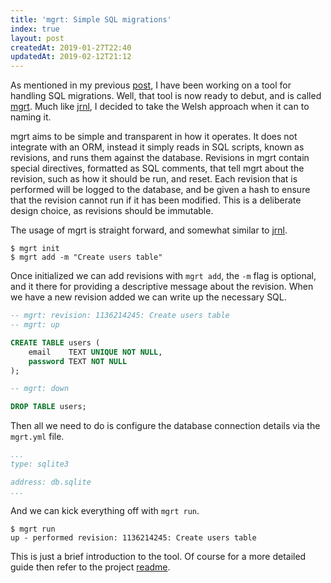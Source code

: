 ```yaml
---
title: 'mgrt: Simple SQL migrations'
index: true
layout: post
createdAt: 2019-01-27T22:40
updatedAt: 2019-02-12T21:12
---
```

As mentioned in my previous [post](/2019/01/24/an-update), I have been working on a tool for handling SQL migrations. Well, that tool is now ready to debut, and is called [mgrt](https://github.com/andrewpillar/mgrt). Much like [jrnl](https://github.com/andrewpillar/jrnl), I decided to take the Welsh approach when it can to naming it.

mgrt aims to be simple and transparent in how it operates. It does not integrate with an ORM, instead it simply reads in SQL scripts, known as revisions, and runs them against the database. Revisions in mgrt contain special directives, formatted as SQL comments, that tell mgrt about the revision, such as how it should be run, and reset. Each revision that is performed will be logged to the database, and be given a hash to ensure that the revision cannot run if it has been modified. This is a deliberate design choice, as revisions should be immutable.

The usage of mgrt is straight forward, and somewhat similar to [jrnl](https://github.com/andrewpillar/jrnl).

```
$ mgrt init
$ mgrt add -m "Create users table"
```

Once initialized we can add revisions with `mgrt add`, the `-m` flag is optional, and it there for providing a descriptive message about the revision. When we have a new revision added we can write up the necessary SQL.

```sql
-- mgrt: revision: 1136214245: Create users table
-- mgrt: up

CREATE TABLE users (
    email    TEXT UNIQUE NOT NULL,
    password TEXT NOT NULL
);

-- mgrt: down

DROP TABLE users;
```

Then all we need to do is configure the database connection details via the `mgrt.yml` file.

```yaml
...
type: sqlite3

address: db.sqlite
...
```

And we can kick everything off with `mgrt run`.

```
$ mgrt run
up - performed revision: 1136214245: Create users table
```

This is just a brief introduction to the tool. Of course for a more detailed guide then refer to the project [readme](https://github.com/andrewpillar/mgrt).
